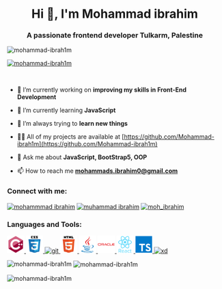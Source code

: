 
<h1 align="center">Hi 👋, I'm Mohammad ibrahim</h1>
<h3 align="center">A passionate frontend developer Tulkarm, Palestine</h3>

<p align="left"> <img src="https://komarev.com/ghpvc/?username=mohammad-ibrah1m&label=Profile%20views&color=0e75b6&style=flat" alt="mohammad-ibrah1m" /> </p>

<p align="left"> <a href="https://github.com/ryo-ma/github-profile-trophy"><img src="https://github-profile-trophy.vercel.app/?username=mohammad-ibrah1m" alt="mohammad-ibrah1m" /></a> </p>

<p align="left"> <a href="https://twitter.com/" target="blank"><img src="https://img.shields.io/twitter/follow/?logo=twitter&style=for-the-badge" alt="" /></a> </p>

- 🔭 I’m currently working on **improving my skills in Front-End Development**

- 🌱 I’m currently learning **JavaScript**

- 🤝 I’m always trying to **learn new things**

- 👨‍💻 All of my projects are available at [https://github.com/Mohammad-ibrah1m](https://github.com/Mohammad-ibrah1m)

- 💬 Ask me about **JavaScript, BootStrap5, OOP**

- 📫 How to reach me **mohammads.ibrahim0@gmail.com**

<h3 align="left">Connect with me:</h3>
<p align="left">
<a href="https://linkedin.com/in/mohammmad ibrahim" target="blank"><img align="center" src="https://raw.githubusercontent.com/rahuldkjain/github-profile-readme-generator/master/src/images/icons/Social/linked-in-alt.svg" alt="mohammmad ibrahim" height="30" width="40" /></a>
<a href="https://fb.com/muhammad ibrahim" target="blank"><img align="center" src="https://raw.githubusercontent.com/rahuldkjain/github-profile-readme-generator/master/src/images/icons/Social/facebook.svg" alt="muhammad ibrahim" height="30" width="40" /></a>
<a href="https://www.leetcode.com/moh_ibrahim" target="blank"><img align="center" src="https://raw.githubusercontent.com/rahuldkjain/github-profile-readme-generator/master/src/images/icons/Social/leet-code.svg" alt="moh_ibrahim" height="30" width="40" /></a>
</p>

<h3 align="left">Languages and Tools:</h3>
<p align="left"> <a href="https://www.w3schools.com/cpp/" target="_blank" rel="noreferrer"> <img src="https://raw.githubusercontent.com/devicons/devicon/master/icons/cplusplus/cplusplus-original.svg" alt="cplusplus" width="40" height="40"/> </a> <a href="https://www.w3schools.com/css/" target="_blank" rel="noreferrer"> <img src="https://raw.githubusercontent.com/devicons/devicon/master/icons/css3/css3-original-wordmark.svg" alt="css3" width="40" height="40"/> </a> <a href="https://git-scm.com/" target="_blank" rel="noreferrer"> <img src="https://www.vectorlogo.zone/logos/git-scm/git-scm-icon.svg" alt="git" width="40" height="40"/> </a> <a href="https://www.w3.org/html/" target="_blank" rel="noreferrer"> <img src="https://raw.githubusercontent.com/devicons/devicon/master/icons/html5/html5-original-wordmark.svg" alt="html5" width="40" height="40"/> </a> <a href="https://www.java.com" target="_blank" rel="noreferrer"> <img src="https://raw.githubusercontent.com/devicons/devicon/master/icons/java/java-original.svg" alt="java" width="40" height="40"/> </a> <a href="https://www.oracle.com/" target="_blank" rel="noreferrer"> <img src="https://raw.githubusercontent.com/devicons/devicon/master/icons/oracle/oracle-original.svg" alt="oracle" width="40" height="40"/> </a> <a href="https://reactjs.org/" target="_blank" rel="noreferrer"> <img src="https://raw.githubusercontent.com/devicons/devicon/master/icons/react/react-original-wordmark.svg" alt="react" width="40" height="40"/> </a> <a href="https://www.typescriptlang.org/" target="_blank" rel="noreferrer"> <img src="https://raw.githubusercontent.com/devicons/devicon/master/icons/typescript/typescript-original.svg" alt="typescript" width="40" height="40"/> </a> <a href="https://www.adobe.com/products/xd.html" target="_blank" rel="noreferrer"> <img src="https://cdn.worldvectorlogo.com/logos/adobe-xd.svg" alt="xd" width="40" height="40"/> </a> </p>

<p><img align="left" src="https://github-readme-stats.vercel.app/api/top-langs?username=mohammad-ibrah1m&show_icons=true&locale=en&layout=compact" alt="mohammad-ibrah1m" /></p>

<p>&nbsp;<img align="center" src="https://github-readme-stats.vercel.app/api?username=mohammad-ibrah1m&show_icons=true&locale=en" alt="mohammad-ibrah1m" /></p>

<p><img align="center" src="https://github-readme-streak-stats.herokuapp.com/?user=mohammad-ibrah1m&" alt="mohammad-ibrah1m" /></p>

